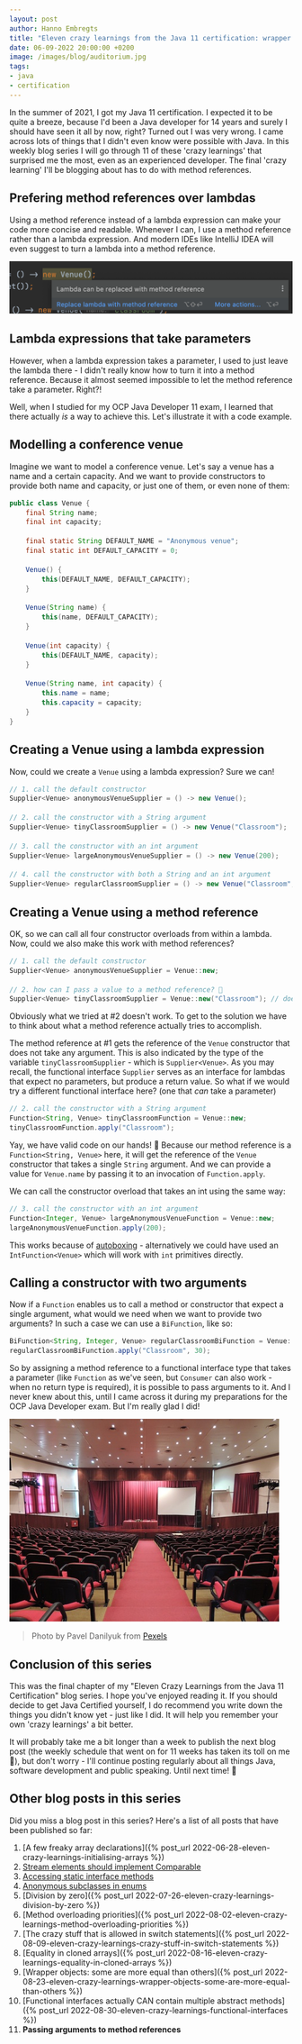 ```yaml
---
layout: post
author: Hanno Embregts
title: "Eleven crazy learnings from the Java 11 certification: wrapper objects - passing arguments to method references (11/11)"
date: 06-09-2022 20:00:00 +0200
image: /images/blog/auditorium.jpg
tags: 
- java
- certification
---
```


In the summer of 2021, I got my Java 11 certification. I expected it to be quite a breeze, because I'd been a Java developer for 14 years and surely I should have seen it all by now, right? Turned out I was very wrong. I came across lots of things that I didn't even know were possible with Java. In this weekly blog series I will go through 11 of these 'crazy learnings' that surprised me the most, even as an experienced developer. The final 'crazy learning' I'll be blogging about has to do with method references.

## Prefering method references over lambdas

Using a method reference instead of a lambda expression can make your code more concise and readable.
Whenever I can, I use a method reference rather than a lambda expression.
And modern IDEs like IntelliJ IDEA will even suggest to turn a lambda into a method reference.

![IntelliJ suggests a method reference](/images/blog/intellij-suggests-method-reference.png)

## Lambda expressions that take parameters

However, when a lambda expression takes a parameter, I used to just leave the lambda there - I didn't really know how to turn it into a method reference. 
Because it almost seemed impossible to let the method reference take a parameter.
Right?!

Well, when I studied for my OCP Java Developer 11 exam, I learned that there actually *is* a way to achieve this.
Let's illustrate it with a code example.

## Modelling a conference venue

Imagine we want to model a conference venue.
Let's say a venue has a name and a certain capacity.
And we want to provide constructors to provide both name and capacity, or just one of them, or even none of them:

```java
public class Venue {
    final String name;
    final int capacity;

    final static String DEFAULT_NAME = "Anonymous venue";
    final static int DEFAULT_CAPACITY = 0;

    Venue() {
        this(DEFAULT_NAME, DEFAULT_CAPACITY);
    }

    Venue(String name) {
        this(name, DEFAULT_CAPACITY);
    }

    Venue(int capacity) {
        this(DEFAULT_NAME, capacity);
    }

    Venue(String name, int capacity) {
        this.name = name;
        this.capacity = capacity;
    }
}
```

## Creating a Venue using a lambda expression

Now, could we create a `Venue` using a lambda expression?
Sure we can!

```java
// 1. call the default constructor
Supplier<Venue> anonymousVenueSupplier = () -> new Venue();

// 2. call the constructor with a String argument
Supplier<Venue> tinyClassroomSupplier = () -> new Venue("Classroom");

// 3. call the constructor with an int argument
Supplier<Venue> largeAnonymousVenueSupplier = () -> new Venue(200);

// 4. call the constructor with both a String and an int argument
Supplier<Venue> regularClassroomSupplier = () -> new Venue("Classroom", 30);
```

## Creating a Venue using a method reference

OK, so we can call all four constructor overloads from within a lambda.
Now, could we also make this work with method references?

```java
// 1. call the default constructor
Supplier<Venue> anonymousVenueSupplier = Venue::new;

// 2. how can I pass a value to a method reference? 🤔
Supplier<Venue> tinyClassroomSupplier = Venue::new("Classroom"); // doesn't compile!
```

Obviously what we tried at #2 doesn't work.
To get to the solution we have to think about what a method reference actually tries to accomplish.

The method reference at #1 gets the reference of the `Venue` constructor that does not take any argument. This is also indicated by the type of the variable `tinyClassroomSupplier` - which is `Supplier<Venue>`. As you may recall, the functional interface `Supplier` serves as an interface for lambdas that expect no parameters, but produce a return value. So what if we would try a different functional interface here? (one that *can* take a parameter)

```java
// 2. call the constructor with a String argument
Function<String, Venue> tinyClassroomFunction = Venue::new;
tinyClassroomFunction.apply("Classroom");
```

Yay, we have valid code on our hands! 🥳
Because our method reference is a `Function<String, Venue>` here, it will get the reference of the `Venue` constructor that takes a single `String` argument.
And we can provide a value for `Venue.name` by passing it to an invocation of `Function.apply`.

We can call the constructor overload that takes an int using the same way:

```java
// 3. call the constructor with an int argument
Function<Integer, Venue> largeAnonymousVenueFunction = Venue::new;
largeAnonymousVenueFunction.apply(200);
```

This works because of [autoboxing](https://docs.oracle.com/javase/tutorial/java/data/autoboxing.html) - alternatively we could have used an `IntFunction<Venue>` which will work with `int` primitives directly.

## Calling a constructor with two arguments 

Now if a `Function` enables us to call a method or constructor that expect a single argument, what would we need when we want to provide two arguments?
In such a case we can use a `BiFunction`, like so:

```java
BiFunction<String, Integer, Venue> regularClassroomBiFunction = Venue::new;
regularClassroomBiFunction.apply("Classroom", 30);
```

So by assigning a method reference to a functional interface type that takes a parameter (like `Function` as we've seen, but `Consumer` can also work - when no return type is required), it is possible to pass arguments to it.
And I never knew about this, until I came across it during my preparations for the OCP Java Developer exam.
But I'm really glad I did!

![Lanyard](/images/blog/auditorium.jpg)
> Photo by Pavel Danilyuk from <a href="https://www.pexels.com/photo/badges-and-print-outs-on-a-gray-surface-8761744/">Pexels</a>

## Conclusion of this series

This was the final chapter of my "Eleven Crazy Learnings from the Java 11 Certification" blog series.
I hope you've enjoyed reading it.
If you should decide to get Java Certified yourself, I do recommend you write down the things you didn't know yet - just like I did.
It will help you remember your own 'crazy learnings' a bit better.

It will probably take me a bit longer than a week to publish the next blog post (the weekly schedule that went on for 11 weeks has taken its toll on me 🙂), but don't worry - I'll continue posting regularly about all things Java, software development and public speaking.
Until next time! 👋

## Other blog posts in this series

Did you miss a blog post in this series? Here's a list of all posts that have been published so far:

1. [A few freaky array declarations]({% post_url 2022-06-28-eleven-crazy-learnings-initialising-arrays %})
2. [Stream elements should implement Comparable](/2022/07/05/eleven-crazy-learnings-stream-elements-comparable.html)
3. [Accessing static interface methods](/2022/07/12/eleven-crazy-learnings-accessing-static-interface-methods.html)
4. [Anonymous subclasses in enums](/2022/07/19/eleven-crazy-learnings-anonymous-subclass-in-enum.html)
5. [Division by zero]({% post_url 2022-07-26-eleven-crazy-learnings-division-by-zero %})
6. [Method overloading priorities]({% post_url 2022-08-02-eleven-crazy-learnings-method-overloading-priorities %})
7. [The crazy stuff that is allowed in switch statements]({% post_url 2022-08-09-eleven-crazy-learnings-crazy-stuff-in-switch-statements %})
8. [Equality in cloned arrays]({% post_url 2022-08-16-eleven-crazy-learnings-equality-in-cloned-arrays %})
9. [Wrapper objects: some are more equal than others]({% post_url 2022-08-23-eleven-crazy-learnings-wrapper-objects-some-are-more-equal-than-others %})
10. [Functional interfaces actually CAN contain multiple abstract methods]({% post_url 2022-08-30-eleven-crazy-learnings-functional-interfaces %})
11. **Passing arguments to method references**
